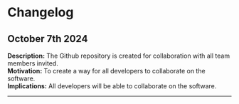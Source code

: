 # Changelog
## October 7th 2024
**Description:** The Github repository is created for collaboration with all team members invited. \
**Motivation:** To create a way for all developers to collaborate on the software. \
**Implications:** All developers will be able to collaborate on the software.
<hr/>

